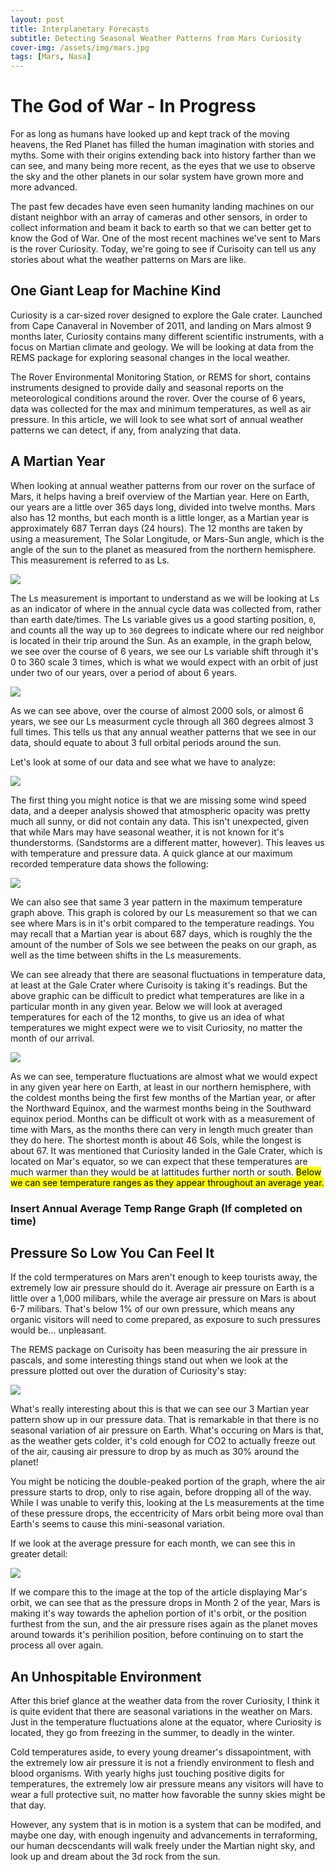 ```yaml
---
layout: post
title: Interplanetary Forecasts
subtitle: Detecting Seasonal Weather Patterns from Mars Curiosity
cover-img: /assets/img/mars.jpg
tags: [Mars, Nasa]
---
```


# The God of War - In Progress

For as long as humans have looked up and kept track of the moving heavens, the Red Planet has filled the human imagination with stories and myths. Some with their origins extending back into history farther than we can see, and many being more recent, as the eyes that we use to observe the sky and the other planets in our solar system have grown more and more advanced.  

The past few decades have even seen humanity landing machines on our distant neighbor with an array of cameras and other sensors, in order to collect information and beam it back to earth so that we can better get to know the God of War.  One of the most recent machines we've sent to Mars is the rover Curiosity.  Today, we're going to see if Curisoity can tell us any stories about what the weather patterns on Mars are like.

## One Giant Leap for Machine Kind

Curiosity is a car-sized rover designed to explore the Gale crater. Launched from Cape Canaveral in November of 2011, and landing on Mars almost 9 months later, Curiosity contains many different scientific instruments, with a focus on Martian climate and geology.  We will be looking at data from the REMS package for exploring seasonal changes in the local weather.  

The Rover Environmental Monitoring Station, or REMS for short, contains instruments designed to provide daily and seasonal reports on the meteorological conditions around the rover.  Over the course of 6 years, data was collected for the max and minimum temperatures, as well as air pressure.  In this article, we will look to see what sort of annual weather patterns we can detect, if any, from analyzing that data.  

## A Martian Year

When looking at annual weather patterns from our rover on the surface of Mars, it helps having a breif overview of the Martian year.  Here on Earth, our years are a little over 365 days long, divided into twelve months.  Mars also has 12 months, but each month is a little longer, as a Martian year is approximately 687 Terran days (24 hours).  The 12 months are taken by using a measurement, The Solar Longitude, or Mars-Sun angle, which is the angle of the sun to the planet as measured from the northern hemisphere.  This measurement is referred to as Ls.  

<img src='http://www-mars.lmd.jussieu.fr/mars/time/orbit.png' style='margin: 0 auto' />

The Ls measurement is important to understand as we will be looking at Ls as an indicator of where in the annual cycle data was collected from, rather than earth date/times.  The Ls variable gives us a good starting position, `0`, and counts all the way up to `360` degrees to indicate where our red neighbor is located in their trip around the Sun.  As an example, in the graph below, we see over the course of 6 years, we see our Ls variable shift through it's 0 to 360 scale 3 times, which is what we would expect with an orbit of just under two of our years, over a period of about 6 years.


 <img src='/assets/img/ls_measurements.png' style='margin: 0 auto'>


As we can see above, over the course of almost 2000 sols, or almost 6 years, we see our Ls measurment cycle through all 360 degrees almost 3 full times.  This tells us that any annual weather patterns that we see in our data, should equate to about 3 full orbital periods around the sun.  

Let's look at some of our data and see what we have to analyze:

<img src='/assets/img/Mars_data.png'>

The first thing you might notice is that we are missing some wind speed data, and a deeper analysis showed that atmospheric opacity was pretty much all sunny, or did not contain any data.  This isn't unexpected, given that while Mars may have seasonal weather, it is not known for it's thunderstorms. (Sandstorms are a different matter, however). This leaves us with temperature and pressure data.  A quick glance at our maximum recorded temperature data shows the following:

<img src='/assets/max_temp_ls.png'>

We can also see that same 3 year pattern in the maximum temperature graph above.  This graph is colored by our Ls measurement so that we can see where Mars is in it's orbit compared to the temperature readings.  You may recall that a Martian year is about 687 days, which is roughly the the amount of the number of Sols we see between the peaks on our graph, as well as the time between shifts in the Ls measurements.  

We can see already that there are seasonal fluctuations in temperature data, at least at the Gale Crater where Curisoity is taking it's readings.  But the above graphic can be difficult to predict what temperatures are like in a particular month in any given year.  Below we will look at averaged temperatures for each of the 12 months, to give us an idea of what temperatures we might expect were we to visit Curiosity, no matter the month of our arrival.

<img src='/assets/img/avg_month_temps.png'>

As we can see, temperature fluctuations are almost what we would expect in any given year here on Earth, at least in our northern hemisphere, with the coldest months being the first few months of the Martian year, or after the Northward Equinox, and the warmest months being in the Southward equinox period.  Months can be difficult ot work with as a measurement of time with Mars, as the months there can very in length much greater than they do here.  The shortest month is about 46 Sols, while the longest is about 67.  It was mentioned that Curiosity landed in the Gale Crater, which is located on Mar's equator, so we can expect that these temperatures are much warmer than they would be at lattitudes further north or south. <mark>Below we can see temperature ranges as they appear throughout an average year.</mark>

### Insert Annual Average Temp Range Graph (If completed on time)

## Pressure So Low You Can Feel It

If the cold termperatures on Mars aren't enough to keep tourists away, the extremely low air pressure should do it.  Average air pressure on Earth is a little over a 1,000 milibars, while the average air pressure on Mars is about 6-7 milibars.  That's below 1% of our own pressure, which means any organic visitors will need to come prepared, as exposure to such pressures would be... unpleasant.  

The REMS package on Curisoity has been measuring the air pressure in pascals, and some interesting things stand out when we look at the pressure plotted out over the duration of Curiosity's stay:

<img src='/assets/img/pressure_sol.png'>

What's really interesting about this is that we can see our 3 Martian year pattern show up in our pressure data.  That is remarkable in that there is no seasonal variation of air pressure on Earth.  What's occuring on Mars is that, as the weather gets colder, it's cold enough for CO2 to actually freeze out of the air, causing air pressure to drop by as much as 30% around the planet!

You might be noticing the double-peaked portion of the graph, where the air pressure starts to drop, only to rise again, before dropping all of the way.  While I was unable to verify this, looking at the Ls measurements at the time of these pressure drops, the eccentricity of Mars orbit being more oval than Earth's seems to cause this mini-seasonal variation.  

If we look at the average pressure for each month, we can see this in greater detail:

<img src='/assets/img/avg_month_pressure.png'> 

If we compare this to the image at the top of the article displaying Mar's orbit, we can see that as the pressure drops in Month 2 of the year, Mars is making it's way towards the aphelion portion of it's orbit, or the position furthest from the sun, and the air pressure rises again as the planet moves around towards it's perihilion position, before continuing on to start the process all over again.  

## An Unhospitable Environment

After this brief glance at the weather data from the rover Curiosity, I think it is quite evident that there are seasonal variations in the weather on Mars. Just in the temperature fluctuations alone at the equator, where Curiosity is located, they go from freezing in the summer, to deadly in the winter.  

Cold temperatures aside, to every young dreamer's dissapointment, with the extremely low air pressure it is not a friendly environment to flesh and blood organisms.  With yearly highs just touching positive digits for temperatures, the extremely low air pressure means any visitors will have to wear a full protective suit, no matter how favorable the sunny skies might be that day.  

However, any system that is in motion is a system that can be modifed, and maybe one day, with enough ingenuity and advancements in terraforming, our human decscendants will walk freely under the Martian night sky, and look up and dream about the 3d rock from the sun.



